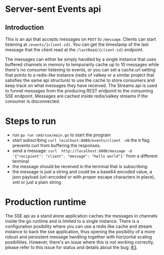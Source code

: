 # Server-sent Events api

## Introduction
This is an api that accepts messages on `POST` to `/message`. Clients can start listening at `/events/{client-id}`. You can get the timestamp of the last message that the client read at the `/lastRead/{client-id}` endpoint.  

The messages can either be simply handled by a single instance that uses buffered channels in memory to temporarily cache up to 10 messages while there's no consumer listening to events, or you can set a cache.url setting that points to a redis-like instance (redis of valkey or a similar project that satisfies the same api structure) to use the cache to store consumers and keep track on what messages they have received. The Streams api is used to funnel messages from the producing REST endpoint to the consuming SSE endpoint. Messages are cached inside redis/valkey streams if the consumer is disconnected.  

# Steps to run
- run `go run cmd/sse/main.go` to start the program
- start subscribing `curl localhost:8080/events/client -vN` the `N` flag prevents curl from buffering the responses.
- send a message: `curl  http://localhost:8080/message -d '{"recipient": "client", "message": "hello world"}'` from a different terminal
- the message should be received in the terminal that is subscribing.
- the message is just a string and could be a base64 encoded value, a json payload (url-encoded or with proper escape characters in place), xml or just a plain string.

# Production runtime
The SSE api as a stand alone application caches the messages in channels inside the go runtime and is limited to a single instance. There is a configuration posibility where you can use a redis like cache and stream instance to back the sse application, thus opening the posibility of a more robust and persistent message handling together with horizontal scaling posibilities. However, there's an issue where this is not working correctly, please refer to this issue for status and details about the bug: [#3](/../../issues/3).
